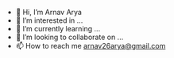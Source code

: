 - 👋 Hi, I’m Arnav Arya
- 👀 I’m interested in ...
- 🌱 I’m currently learning ...
- 💞️ I’m looking to collaborate on ...
- 📫 How to reach me arnav26arya@gmail.com

<!---
arnav26arya/arnav26arya is a ✨ special ✨ repository because its `README.md` (this file) appears on your GitHub profile.
You can click the Preview link to take a look at your changes.
--->
